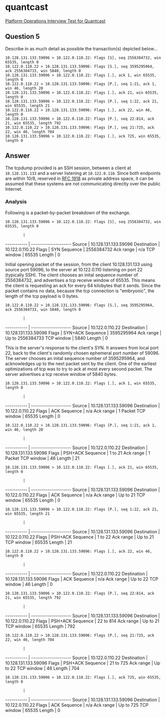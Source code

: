 # quantcast
[Platform Operations Interview Test for Quantcast](../../master/README.md)

## Question 5
Describe in as much detail as possible the transaction(s) depicted below...
```
10.128.131.133.59096 > 10.122.0.110.22: Flags [S], seq 2556384732, win 65535, length 0
10.122.0.110.22 > 10.128.131.133.59096: Flags [S.], seq 3595295964, ack 2556384733, win 5840, length 0
10.128.131.133.59096 > 10.122.0.110.22: Flags [.], ack 1, win 65535, length 0
10.122.0.110.22 > 10.128.131.133.59096: Flags [P.], seq 1:21, ack 1, win 46, length 20
10.128.131.133.59096 > 10.122.0.110.22: Flags [.], ack 21, win 65535, length 0
10.128.131.133.59096 > 10.122.0.110.22: Flags [P.], seq 1:22, ack 21, win 65535, length 21
10.122.0.110.22 > 10.128.131.133.59096: Flags [.], ack 22, win 46, length 0
10.128.131.133.59096 > 10.122.0.110.22: Flags [P.], seq 22:814, ack 21, win 65535, length 792
10.122.0.110.22 > 10.128.131.133.59096: Flags [P.], seq 21:725, ack 22, win 46, length 704
10.128.131.133.59096 > 10.122.0.110.22: Flags [.], ack 725, win 65535, length 0
```


## Answer
The tcpdump provided is an SSH session, between a client at `10.128.131.133` and a server listening at `10.122.0.110`. Since both endpoints are within 10/8, reserved in [RFC 1918](https://tools.ietf.org/html/rfc1918) as private address space, it can be assumed that these systems are not communicating directly over the public Internet. 


### Analysis
Following is a packet-by-packet breakdown of the exchange.

`10.128.131.133.59096 > 10.122.0.110.22: Flags [S], seq 2556384732, win 65535, length 0`

            |
----------- | --------------------
Source      | 10.128.131.133.59096
Destination | 10.122.0.110.22
Flags       | SYN
Sequence    | 2556384732
Ack range   | n/a
TCP window  | 65535
Length      | 0

Initial opening packet of the session, from the client 10.128.131.133 using source port 59096, to the server at 10.122.0.110 listening on port 22 (typically SSH). The client chooses an inital sequence number of 2556384732, and advertises a tcp receive window of 65535. This means the client is requesting an ack for every 64 kilobytes that it sends. Since the packet contains no data, because the tcp connection is "embryonic", the length of the tcp payload is 0 bytes.


`10.122.0.110.22 > 10.128.131.133.59096: Flags [S.], seq 3595295964, ack 2556384733, win 5840, length 0`

            |
----------- | --------------------
Source      | 10.122.0.110.22
Destination | 10.128.131.133.59096
Flags       | SYN+ACK
Sequence    | 3595295964
Ack range   | Up to 2556384733
TCP window  | 5840
Length      | 0

This is the server's response to the client's SYN. It answers from local port 22, back to the client's randomly chosen ephemeral port number of 59096. The server chooses an inital sequence number of 3595295964, and acknowledges up to the next packet sent by the client. One of the earliest optimizations of tcp was to try to ack at most every second packet. The server advertises a tcp receive window of 5840 bytes.


`10.128.131.133.59096 > 10.122.0.110.22: Flags [.], ack 1, win 65535, length 0`

            |
----------- | --------------------
Source      | 10.128.131.133.59096
Destination | 10.122.0.110.22
Flags       | ACK
Sequence    | n/a
Ack range   | 1 Packet
TCP window  | 65535
Length      | 0



`10.122.0.110.22 > 10.128.131.133.59096: Flags [P.], seq 1:21, ack 1, win 46, length 20`

            |
----------- | --------------------
Source      | 10.122.0.110.22
Destination | 10.128.131.133.59096
Flags       | PSH+ACK
Sequence    | 1 to 21
Ack range   | 1 Packet
TCP window  | 46
Length      | 21



`10.128.131.133.59096 > 10.122.0.110.22: Flags [.], ack 21, win 65535, length 0`

            |
----------- | --------------------
Source      | 10.128.131.133.59096
Destination | 10.122.0.110.22
Flags       | ACK
Sequence    | n/a
Ack range   | Up to 21
TCP window  | 65535
Length      | 0



`10.128.131.133.59096 > 10.122.0.110.22: Flags [P.], seq 1:22, ack 21, win 65535, length 21`

            |
----------- | --------------------
Source      | 10.128.131.133.59096
Destination | 10.122.0.110.22
Flags       | PSH+ACK
Sequence    | 1 to 22
Ack range   | Up to 21
TCP window  | 65535
Length      | 21



`10.122.0.110.22 > 10.128.131.133.59096: Flags [.], ack 22, win 46, length 0`

            |
----------- | --------------------
Source      | 10.122.0.110.22
Destination | 10.128.131.133.59096
Flags       | ACK
Sequence    | n/a
Ack range   | Up to 22
TCP window  | 46
Length      | 0



`10.128.131.133.59096 > 10.122.0.110.22: Flags [P.], seq 22:814, ack 21, win 65535, length 792`

            |
----------- | --------------------
Source      | 10.128.131.133.59096
Destination | 10.122.0.110.22
Flags       | PSH+ACK
Sequence    | 22 to 814
Ack range   | Up to 21
TCP window  | 65535
Length      | 792



`10.122.0.110.22 > 10.128.131.133.59096: Flags [P.], seq 21:725, ack 22, win 46, length 704`

            |
----------- | --------------------
Source      | 10.122.0.110.22
Destination | 10.128.131.133.59096
Flags       | PSH+ACK
Sequence    | 21 to 725
Ack range   | Up to 22
TCP window  | 46
Length      | 704



`10.128.131.133.59096 > 10.122.0.110.22: Flags [.], ack 725, win 65535, length 0`

            |
----------- | --------------------
Source      | 10.128.131.133.59096
Destination | 10.122.0.110.22
Flags       | ACK
Sequence    | n/a
Ack range   | Up to 725
TCP window  | 65535
Length      | 0

